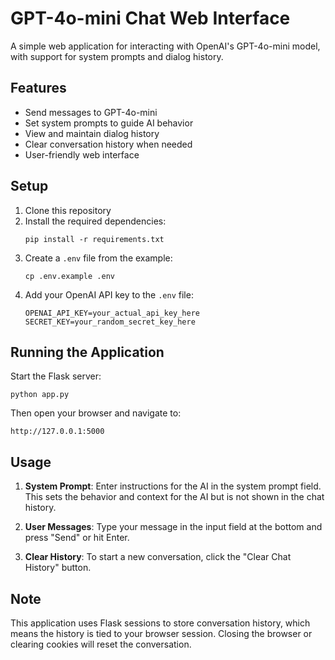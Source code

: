 # GPT-4o-mini Chat Web Interface

A simple web application for interacting with OpenAI's GPT-4o-mini model, with support for system prompts and dialog history.

## Features

- Send messages to GPT-4o-mini
- Set system prompts to guide AI behavior
- View and maintain dialog history
- Clear conversation history when needed
- User-friendly web interface

## Setup

1. Clone this repository
2. Install the required dependencies:
   ```
   pip install -r requirements.txt
   ```
3. Create a `.env` file from the example:
   ```
   cp .env.example .env
   ```
4. Add your OpenAI API key to the `.env` file:
   ```
   OPENAI_API_KEY=your_actual_api_key_here
   SECRET_KEY=your_random_secret_key_here
   ```

## Running the Application

Start the Flask server:

```
python app.py
```

Then open your browser and navigate to:
```
http://127.0.0.1:5000
```

## Usage

1. **System Prompt**: Enter instructions for the AI in the system prompt field. This sets the behavior and context for the AI but is not shown in the chat history.

2. **User Messages**: Type your message in the input field at the bottom and press "Send" or hit Enter.

3. **Clear History**: To start a new conversation, click the "Clear Chat History" button.

## Note

This application uses Flask sessions to store conversation history, which means the history is tied to your browser session. Closing the browser or clearing cookies will reset the conversation. 